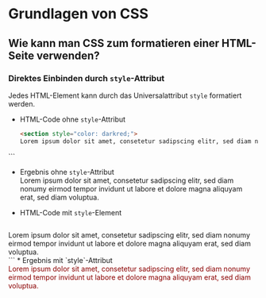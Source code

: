 # Grundlagen von CSS

## Wie kann man CSS zum formatieren einer HTML-Seite verwenden?

### Direktes Einbinden durch `style`-Attribut

Jedes HTML-Element kann durch das Universalattribut `style` formatiert werden.

* HTML-Code ohne `style`-Attribut  
    ```html
    <section style="color: darkred;"> 
    Lorem ipsum dolor sit amet, consetetur sadipscing elitr, sed diam nonumy eirmod tempor invidunt ut labore et dolore magna aliquyam erat, sed diam voluptua. 
</section>
```

* Ergebnis ohne `style`-Attribut  
    <section> 
    Lorem ipsum dolor sit amet, consetetur sadipscing elitr, sed diam nonumy eirmod tempor invidunt ut labore et dolore magna aliquyam erat, sed diam voluptua. 
</section>

* HTML-Code mit `style`-Element  
    ```html
<section> 
    Lorem ipsum dolor sit amet, consetetur sadipscing elitr, sed diam nonumy eirmod tempor invidunt ut labore et dolore magna aliquyam erat, sed diam voluptua. 
</section>
```
* Ergebnis mit `style`-Attribut  
    <section style="color: darkred;"> 
    Lorem ipsum dolor sit amet, consetetur sadipscing elitr, sed diam nonumy eirmod tempor invidunt ut labore et dolore magna aliquyam erat, sed diam voluptua. 
</section>




